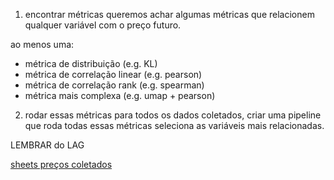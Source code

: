 
1. encontrar métricas
queremos achar algumas métricas que relacionem qualquer variável com o preço futuro.

ao menos uma:
- métrica de distribuição (e.g. KL)
- métrica de correlação linear (e.g. pearson)
- métrica de correlação rank (e.g. spearman)
- métrica mais complexa (e.g. umap + pearson)

2. rodar essas métricas
para todos os dados coletados, criar uma pipeline que roda todas essas métricas
seleciona as variáveis mais relacionadas.

LEMBRAR do LAG

[sheets preços coletados](https://docs.google.com/spreadsheets/d/1RhK6jE6Hyu3N4OnKIas--3rcF3tDaZ4ICF-7Eo-9KG4/edit?gid=1283251155#gid=1283251155)